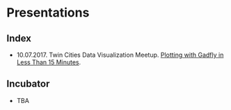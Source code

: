 # Presentations

## Index
- 10.07.2017. Twin Cities Data Visualization Meetup. [Plotting with Gadfly in Less Than 15 Minutes](https://github.com/jagrafft/presentations/tree/master/plotting_w_gadfly_lt_15min).

## Incubator
- TBA